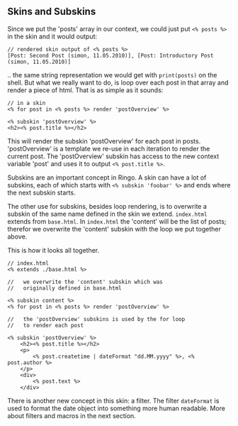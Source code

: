 Skins and Subskins
------
Since we put the 'posts' array in our context, we could just put `<% posts %>` in the skin and it would output:

    // rendered skin output of <% posts %>
    [Post: Second Post (simon, 11.05.2010)], [Post: Introductory Post (simon, 11.05.2010)]
    
.. the same string representation we would get with `print(posts)` on the shell. But what we really want to do, is loop over each post in that array and render a piece of html. That is as simple as it sounds:

    // in a skin
    <% for post in <% posts %> render 'postOverview' %>
    
    <% subskin 'postOverview' %>
    <h2><% post.title %></h2>

This will render the subskin 'postOverview' for each post in posts. 'postOverview' is a template we re-use in each iteration to render the current post. The 'postOverview' subskin has access to the new context variable 'post' and uses it to output `<% post.title %>`.

Subskins are an important concept in Ringo. A skin can have a lot of subskins, each of which starts with `<% subskin 'foobar' %>` and ends where the next subskin starts. 

The other use for subskins, besides loop rendering, is to overwrite a subskin of the same name defined in the skin we extend. `index.html` extends from `base.html`. In `index.html` the 'content' will be the list of posts; therefor we overwrite the 'content' subskin with the loop we put together above.

This is how it looks all together.

    // index.html
    <% extends ./base.html %>
    
    //   we overwrite the 'content' subskin which was 
    //   originally defined in base.html

    <% subskin content %>
    <% for post in <% posts %> render 'postOverview' %>

    //   the 'postOverview' subskins is used by the for loop 
    //   to render each post

    <% subskin 'postOverview' %>
        <h2><% post.title %></h2>
        <p>
            <% post.createtime | dateFormat "dd.MM.yyyy" %>, <% post.author %>
        </p>
        <div>
            <% post.text %>
        </div>
        
There is another new concept in this skin: a filter. The filter `dateFormat` is used to format the date object into something more human readable. More about filters and macros in the next section.
